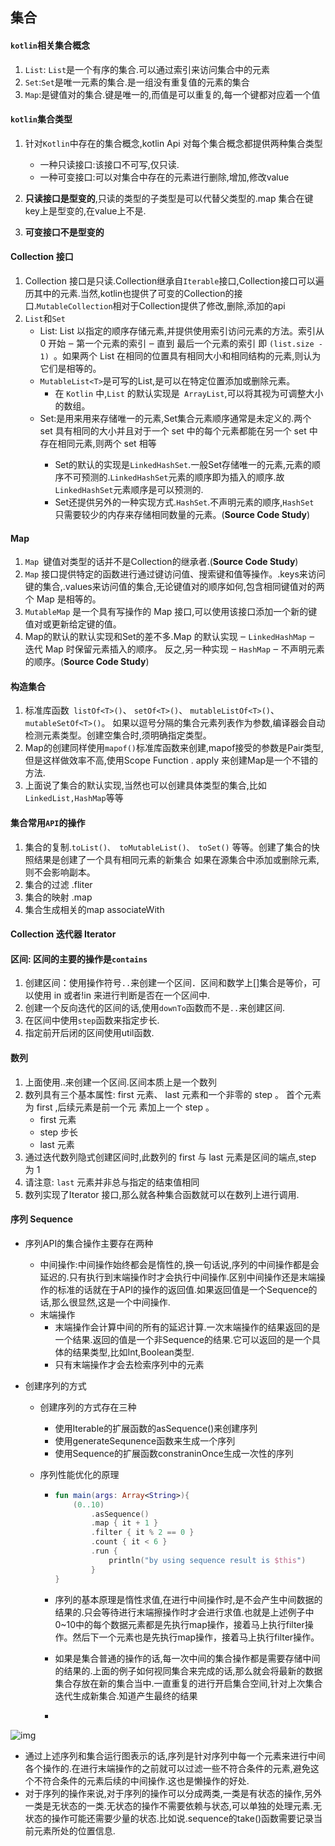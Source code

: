 ## 集合

#### `kotlin`相关集合概念

1. `List`: `List`是一个有序的集合.可以通过索引来访问集合中的元素
2. `Set`:`Set`是唯一元素的集合.是一组没有重复值的元素的集合
3. `Map`:是键值对的集合.键是唯一的,而值是可以重复的,每一个键都对应着一个值

#### `kotlin`集合类型

1. 针对`Kotlin`中存在的集合概念,kotlin Api 对每个集合概念都提供两种集合类型
   - 一种只读接口:该接口不可写,仅只读.
   - 一种可变接口:可以对集合中存在的元素进行删除,增加,修改value

2. **只读接口是型变的**,只读的类型的子类型是可以代替父类型的.map 集合在键key上是型变的,在value上不是.
3. **可变接口不是型变的**

#### Collection 接口

1. Collection 接口是只读.Collection继承自`Iterable`接口,Collection接口可以遍历其中的元素.当然,kotlin也提供了可变的Collection的接口.`MutableCollection`相对于Collection提供了修改,删除,添加的api
2. `List`和`Set`
   - List: List<T> 以指定的顺序存储元素,并提供使用索引访问元素的方法。索引从 0 开始 ‒ 第一个元素的索引 ‒ 直到 最后一个元素的索引 即 `(list.size - 1) `。如果两个 List 在相同的位置具有相同大小和相同结构的元素,则认为它们是相等的。
   - `MutableList<T>`是可写的List,是可以在特定位置添加或删除元素。
     - 在 `Kotlin` 中,`List` 的默认实现是` ArrayList`,可以将其视为可调整大小的数组。
   - Set<T>:是用来用来存储唯一的元素,Set集合元素顺序通常是未定义的.两个 set 具有相同的大小并且对于一个 set 中的每个元素都能在另一个 set 中存在相同元素,则两个 set 相等
     - Set的默认的实现是`LinkedHashSet`.一般Set存储唯一的元素,元素的顺序不可预测的.`LinkedHashSet`元素的顺序即为插入的顺序.故`LinkedHashSet`元素顺序是可以预测的.
     - Set还提供另外的一种实现方式.`HashSet`.不声明元素的顺序,`HashSet `只需要较少的内存来存储相同数量的元素。(**Source Code Study**)

#### Map 

1. `Map `键值对类型的话并不是Collection的继承者.(**Source Code Study**)
2. `Map` 接口提供特定的函数进行通过键访问值、搜索键和值等操作。.keys来访问键的集合,.values来访问值的集合,无论键值对的顺序如何,包含相同键值对的两个 Map 是相等的。
3. `MutableMap` 是一个具有写操作的 Map 接口,可以使用该接口添加一个新的键值对或更新给定键的值。
4. Map的默认的默认实现和Set的差不多.Map 的默认实现 ‒ `LinkedHashMap` ‒ 迭代 Map 时保留元素插入的顺序。 反之,另一种实现 ‒ `HashMap` ‒ 不声明元素的顺序。(**Source Code Study**)



#### 构造集合

1. 标准库函数` listOf<T>()`、 `setOf<T>()`、 `mutableListOf<T>()`、` mutableSetOf<T>()`。 如果以逗号分隔的集合元素列表作为参数,编译器会自动检测元素类型。创建空集合时,须明确指定类型。
2. Map的创建同样使用`mapof()`标准库函数来创建,mapof接受的参数是Pair类型,但是这样做效率不高,使用Scope Function . apply 来创建Map是一个不错的方法.
3. 上面说了集合的默认实现,当然也可以创建具体类型的集合,比如`LinkedList,HashMap`等等



#### 集合常用`API`的操作

1. 集合的复制.`toList()、 toMutableList()、 toSet()` 等等。创建了集合的快照结果是创建了一个具有相同元素的新集合 如果在源集合中添加或删除元素,则不会影响副本。
2. 集合的过滤 .fliter
3. 集合的映射 .map
4. 集合生成相关的map associateWith



#### Collection 迭代器 Iterator



#### 区间: 区间的主要的操作是`contains`

1. 创建区间：使用操作符号`..`来创建一个区间．区间和数学上[]集合是等价，可以使用 in 或者!in 来进行判断是否在一个区间中.
2. 创建一个反向迭代的区间的话,使用`downTo`函数而不是`..`来创建区间.
3. 在区间中使用`step`函数来指定步长.
4. 指定前开后闭的区间使用util函数.

#### 数列

1. 上面使用..来创建一个区间.区间本质上是一个数列
2. 数列具有三个基本属性: first 元素、 last 元素和一个非零的 step 。 首个元素为 first ,后续元素是前一个元
   素加上一个 step 。
   - first 元素
   - step 步长
   - last 元素
3. 通过迭代数列隐式创建区间时,此数列的 first 与 last 元素是区间的端点,step 为 1
4. 请注意: `last` 元素并非总与指定的结束值相同
5. 数列实现了Iterator<T> 接口,那么就各种集合函数就可以在数列上进行调用.

#### 序列 Sequence<T>

- 序列API的集合操作主要存在两种

  - 中间操作:中间操作始终都会是惰性的,换一句话说,序列的中间操作都是会延迟的.只有执行到末端操作时才会执行中间操作.区别中间操作还是末端操作的标准的话就在于API的操作的返回值.如果返回值是一个Sequence<T>的话,那么很显然,这是一个中间操作.
  - 末端操作
    - 末端操作会计算中间的所有的延迟计算.一次末端操作的结果返回的是一个结果.返回的值是一个非Sequence<T>的结果.它可以返回的是一个具体的结果类型,比如Int,Boolean类型.
    - 只有末端操作才会去检索序列中的元素

- 创建序列的方式

  - 创建序列的方式存在三种

    - 使用Iterable的扩展函数的asSequence()来创建序列
    - 使用generateSequnence函数来生成一个序列
    - 使用Sequence的扩展函数constraninOnce生成一次性的序列

  - 序列性能优化的原理

    - ```kotlin
      fun main(args: Array<String>){
          (0..10)
              .asSequence()
              .map { it + 1 }
              .filter { it % 2 == 0 }
              .count { it < 6 }
              .run {
                  println("by using sequence result is $this")
              }
      }
      ```

    - 序列的基本原理是惰性求值,在进行中间操作时,是不会产生中间数据的结果的.只会等待进行末端擦操作时才会进行求值.也就是上述例子中0~10中的每个数据元素都是先执行map操作，接着马上执行filter操作。然后下一个元素也是先执行map操作，接着马上执行filter操作。

    - 如果是集合普通的操作的话,每一次中间的集合操作都是需要存储中间的结果的.上面的例子如何视同集合来完成的话,那么就会将最新的数据集合存放在新的集合当中.一直重复的进行开启集合空间,针对上次集合迭代生成新集合.知道产生最终的结果

    - 

![img](https://user-gold-cdn.xitu.io/2018/6/5/163cf76b453c2719?imageView2/0/w/1280/h/960/format/webp/ignore-error/1)

- 通过上述序列和集合运行图表示的话,序列是针对序列中每一个元素来进行中间各个操作的.在进行末端操作的之前就可以过滤一些不符合条件的元素,避免这个不符合条件的元素后续的中间操作.这也是懒操作的好处.
- 对于序列的操作来说,对于序列的操作可以分成两类,一类是有状态的操作,另外一类是无状态的一类.无状态的操作不需要依赖与状态,可以单独的处理元素.无状态的操作可能还需要少量的状态.比如说.sequence的take()函数需要记录当前元素所处的位置信息.